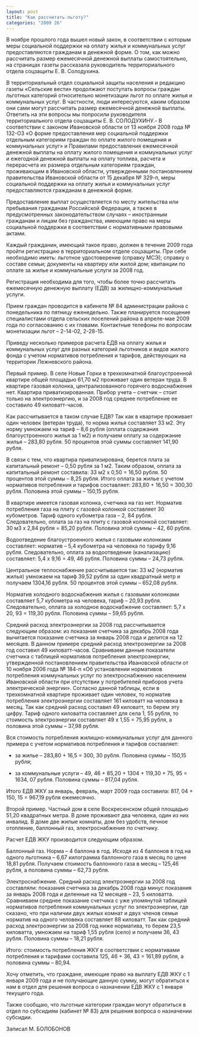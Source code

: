 ```yaml
---
layout: post
title: "Как рассчитать льготу?"
categories: "2009 26"
---
```


В ноябре прошлого года вышел новый закон, в соответствии с которым меры социальной поддержки на оплату жилья и коммунальных услуг предоставляются гражданам в денежной форме. О том, как можно рассчитать размер ежемесячной денежной выплаты самостоятельно, на страницах газеты рассказала руководитель территориального отдела соцзащиты Е. В. Солодухина.

В территориальный отдел социальной защиты населения и редакцию газеты «Сельские вести» продолжают поступать вопросы граждан льготных категорий относительно монетизации льгот по оплате жилья и коммунальных услуг. В частности, люди интересуются, каким образом они сами могут рассчитать размер ежемесячной денежной выплаты. Ответить на эти вопросы мы попросили руководителя территориального отдела соцзащиты Е. В. СОЛОДУХИНУ.- В соответствии с законом Ивановской области от 13 ноября 2008 года № 132-ОЗ «О форме предоставления мер социальной поддержки отдельным категориям граждан по оплате жилого помещения и коммунальных услуг» и Правилами предоставления ежемесячной денежной выплаты на оплату жилого помещения и коммунальных услуг и ежегодной денежной выплаты на оплату топлива, расчета и перерасчета их размера отдельным категориям граждан, проживающим в Ивановской области, утвержденными постановлением правительства Ивановской области от 15 декабря № 329-п, меры социальной поддержки на оплату жилья и коммунальных услуг предоставляются гражданам в денежной форме.

Предоставление выплат осуществляется по месту жительства или пребывания гражданам Российской Федерации, а также в предусмотренных законодательством случаях – иностранным гражданам и лицам без гражданства, имеющим право на меры социальной поддержки в соответствии с нормативными правовыми актами.

Каждый гражданин, имеющий такое право, должен в течение 2009 года пройти регистрацию в территориальном отделе соцзащиты. При себе необходимо иметь: льготное удостоверение (справку МСЭ); справку о составе семьи; документы на квартиру или жилой дом; квитанции по оплате за жилье и коммунальные услуги за 2008 год.

Регистрация необходима для того, чтобы более точно рассчитать ежемесячную денежную выплату (ЕДВ) за жилищно-коммунальные услуги.

Прием граждан проводится в кабинете № 84 администрации района с понедельника по пятницу еженедельно. Также планируется посещение специалистами отдела сельских поселений района в апреле-мае 2009 года по согласованию с их главами. Контактные телефоны по вопросам монетизации льгот – 2-14-02, 2-28-15.

Приведу несколько примеров расчета ЕДВ на оплату жилья и коммунальных услуг для разных категорий льготников и видов жилого фонда с учетом нормативов потребления и тарифов, действующих на территории Лежневского района.

Первый пример. В селе Новые Горки в трехкомнатной благоустроенной квартире общей площадью 61,70 м2 проживает один ветеран труда. В квартире газовая колонка, централизованного горячего водоснабжения нет. Квартира приватизированная. Прибор учета – счетчик – стоит только на электроэнергию, и за 2008 год среднее потребление ее составило 49 киловатт-часов.

Как рассчитывается в таком случае ЕДВ? Так как в квартире проживает один человек (ветеран труда), то норма жилья составляет 33 м2. Эту норму умножаем на тариф – 8,6 рубля (оплата содержания благоустроенного жилья за 1 м2) и получаем оплату за содержание жилья – 283,80 рубля. 50 процентов этой суммы составляет 141,90 рубля.

В связи с тем, что квартира приватизирована, берется плата за капитальный ремонт – 0,50 рубля за 1 м2. Таким образом, оплата за капитальный ремонт составила: 33 м2 х 0,50 = 16,50 рубля. 50 процентов этой суммы – 8,25 рубля. Итого оплата за жилье с учетом нормативов потребления и тарифов составляет: 283,80 + 16,50 = 300,30 рубля. Половина этой суммы – 150,15 рубля.

В квартире имеется газовая колонка, счетчика на газ нет. Норматив потребления газа на плиту с газовой колонкой составляет 30 кубометров. Тариф одного кубометра газа – 2, 84 рубля. Следовательно, оплата за газ на плиту с газовой колонкой составляет: 30 м3 х 2,84 рубля = 85,20 рубля. Половина этой суммы – 42, 60 рубля.

Водоотведение благоустроенного жилья с газовыми колонками составляет: норматив – 5,4 кубометра на человека по тарифу 9,16 рубля. Следовательно, оплата за водоотведение (канализацию) составляет: 5,4 х 9,16 = 49, 46 рубля. Половина суммы – 24,73 рубля.

Центральное теплоснабжение рассчитывается так: 33 м2 (норматив жилья) умножаем на тариф 39,52 рубля за один квадратный метр и получаем 1304,16 рубля. 50 процентов этой суммы – 652,08 рубля.

Норматив холодного водоснабжения жилья с газовыми колонками составляет 5,7 кубометра на человека, тариф – 20,93 рубля. Следовательно, оплата за холодное водоснабжение  составляет: 5,7 х 20, 93 = 119,30 рубля. Половина суммы – 59,65 рубля.

Средний расход электроэнергии за 2008 год рассчитывается следующим образом: из показания счетчика за декабрь 2008 года вычитается показание счетчика за январь 2008 года и делится на 12 месяцев. В данном примере средний расход электроэнергии за 2008 год составил 49 киловатт-часов. Сравниваем данные показатели счетчика с таблицей нормативов потребления электроэнергии, утвержденной постановлением правительства Ивановской области от 10 ноября 2006 года № 184-п «Об установлении нормативов потребления коммунальных услуг по электроснабжению населением Ивановской области при отсутствии у потребителей приборов учета электрической энергии». Согласно данной таблицы, если в трехкомнатной квартире проживает один человек, то норматив потребления электроэнергии составляет 161 киловатт на человека в месяц. Так как средний расход составил 49 киловатт, то берем эту цифру. Тариф одного киловатта составляет для села 1, 55 рубля, то стоимость электроэнергии составляет 49 х 1,55 = 75,95 рубля, а половина этой суммы – 37,98 рубля.

Вся стоимость потребления жилищно-коммунальных услуг для данного примера с учетом нормативов потребления и тарифов составляет:

- за жилье – 283,80 + 16,5 = 300, 30 рубля. Половина суммы – 150,15 рубля;

- за коммунальные услуги – 49, 46 + 85,20 + 1304 + 119,30 + 75, 95 = 1634, 07 рубля. Половина суммы – 817,04 рубля.

Итого ЕДВ ЖКУ за январь, февраль, март 2009 года составила: 817, 04 + 150, 15 = 967,19 рубля ежемесячно.

Второй пример. Частный дом в селе Воскресенском общей площадью 51,20 квадратных метра. В доме проживают два человека, один из них инвалид. В доме две жилые комнаты, дом без удобств, печное отопление, баллонный газ, электроснабжение по счетчику.

Расчет ЕДВ ЖКУ производится следующим образом.

Баллонный газ. Норма – 4 баллона в год. Исходя из 4 баллонов в год на одного льготника – 6,67 килограмма баллонного газа в месяц по цене 18,81 рубля. Получаем стоимость баллонного газа в месяц – 125,46 рубля, а половина суммы – 62,73 рубля.

Электроснабжение. Средний расход электроэнергии за 2008 год составляли: показания счетчика за декабрь 2008 года минус показания за январь 2008 года и деленные на 12 месяцев – 23, 5 киловатта. Сравниваем среднее показание счетчика  с уже упомянутой таблицей нормативов потребления коммунальных услуг по электроэнергии, где сказано, что при наличии двух жилых комнат и двух членов семьи норматив на одного человека составляет 88 киловатт. Так как средний расход электроэнергии за 2008 год ниже норматива, то берем 23,5 киловатта, умножаем на тариф 1,55 рубля (село) и получаем 36, 43 рубля. Половина суммы – 18,21 рубля.

Итого: стоимость потребления ЖКУ в соответствии с нормативами потребления и тарифами составила 125, 46 + 36, 43 = 161,89 рубля, а половина суммы – 80,94.

Хочу отметить, что граждане, имеющие право на выплату ЕДВ ЖКУ с 1 января 2009 года и не получающие данную сумму, могут обратиться к нам в отдел для решения вопроса о назначении ЕДВ ЖКУ с 1 января текущего года.

Также сообщаю, что льготные категории граждан могут обратиться в отдел по субсидиям (кабинет № 83) для решения вопроса о назначении субсидии.

Записал М. БОЛОБОНОВ


